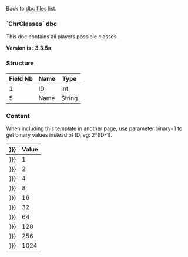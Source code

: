 Back to [dbc files](dbc_files) list.

### \`ChrClasses\` dbc

This dbc contains all players possible classes.

**Version is : 3.3.5a**

### Structure

| **Field Nb** | **Name** | **Type** |
|--------------|----------|----------|
| 1            | ID       | Int      |
| 5            | Name     | String   |

### Content

When including this template in another page, use parameter binary=1 to get binary values instead of ID, eg: 2^(ID-1).

| }}} | Value |
|-----|-------|
| }}} | 1     |
| }}} | 2     |
| }}} | 4     |
| }}} | 8     |
| }}} | 16    |
| }}} | 32    |
| }}} | 64    |
| }}} | 128   |
| }}} | 256   |
| }}} | 1024  |


